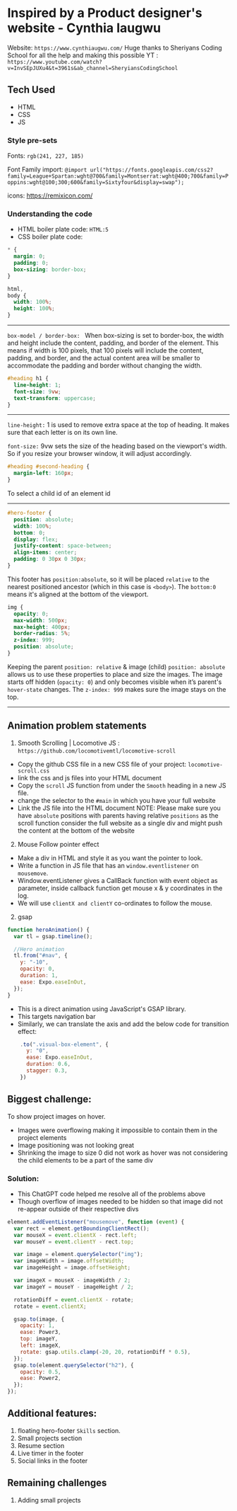 # Inspired by a Product designer's website - Cynthia Iaugwu

Website: `https://www.cynthiaugwu.com/`
Huge thanks to Sheriyans Coding School for all the help and making this possible
YT : `https://www.youtube.com/watch?v=InvSEpJUXu4&t=3961s&ab_channel=SheryiansCodingSchool`

## Tech Used

- HTML
- CSS
- JS

### Style pre-sets

Fonts: `rgb(241, 227, 185)`

Font Family import: `@import url("https://fonts.googleapis.com/css2?family=League+Spartan:wght@700&family=Montserrat:wght@400;700&family=Poppins:wght@100;300;600&family=Sixtyfour&display=swap");`

icons: https://remixicon.com/

### Understanding the code

- HTML boiler plate code: `HTML:5`
- CSS boiler plate code:

```css
* {
  margin: 0;
  padding: 0;
  box-sizing: border-box;
}

html,
body {
  width: 100%;
  height: 100%;
}
```

---

`box-model / border-box: ` When box-sizing is set to border-box, the width and height include the content, padding, and border of the element. This means if width is 100 pixels, that 100 pixels will include the content, padding, and border, and the actual content area will be smaller to accommodate the padding and border without changing the width.

```css
#heading h1 {
  line-height: 1;
  font-size: 9vw;
  text-transform: uppercase;
}
```

---

`line-height:` 1 is used to remove extra space at the top of heading. It makes sure that each letter
is on its own line.

`font-size:` 9vw sets the size of the heading based on the viewport's width. So if you resize your browser window, it will adjust accordingly.

```css
#heading #second-heading {
  margin-left: 160px;
}
```

To select a child id of an element id

---

```css
#hero-footer {
  position: absolute;
  width: 100%;
  bottom: 0;
  display: flex;
  justify-content: space-between;
  align-items: center;
  padding: 0 30px 0 30px;
}
```

This footer has `position:absolute`, so it will be placed `relative` to the nearest positioned
ancestor (which in this case is `<body>`). The `bottom:0` means it's aligned at the bottom of the viewport.

```css
img {
  opacity: 0;
  max-width: 500px;
  max-height: 400px;
  border-radius: 5%;
  z-index: 999;
  position: absolute;
}
```

Keeping the parent `position: relative` & image (child) `position: absolute` allows us to use these properties to place and size the images. The image starts off hidden (`opacity: 0`) and only becomes visible when it’s parent's `hover-state` changes. The `z-index: 999` makes sure the image stays on the top.

---

## Animation problem statements

1. Smooth Scrolling | Locomotive JS : `https://github.com/locomotivemtl/locomotive-scroll`

- Copy the github CSS file in a new CSS file of your project: `locomotive-scroll.css`
- link the css and js files into your HTML document
- Copy the `scroll` JS function from under the `Smooth` heading in a new JS file.
- change the selector to the `#main` in which you have your full website
- Link the JS file into the HTML document
  NOTE: Please make sure you have `absolute` positions with parents having relative `positions` as the scroll function consider the full website as a single div and might push the content at the bottom of the website

2. Mouse Follow pointer effect

- Make a div in HTML and style it as you want the pointer to look.
- Write a function in JS file that has an `window.eventlistener` on `mousemove`.
- Window.eventListener gives a CallBack function with event object as parameter, inside callback function get mouse x & y coordinates in the log.
- We will use `clientX and clientY` co-ordinates to follow the mouse.

2. gsap

```javascript
function heroAnimation() {
  var tl = gsap.timeline();

  //Hero animation
  tl.from("#nav", {
    y: "-10",
    opacity: 0,
    duration: 1,
    ease: Expo.easeInOut,
  });
}
```

- This is a direct animation using JavaScript's GSAP library.
- This targets navigation bar
- Similarly, we can translate the axis and add the below code for transition effect:

```javascript
    .to(".visual-box-element", {
      y: "0",
      ease: Expo.easeInOut,
      duration: 0.6,
      stagger: 0.3,
    })
```

## Biggest challenge:

To show project images on hover.

- Images were overflowing making it impossible to contain them in the project elements
- Image positioning was not looking great
- Shrinking the image to size 0 did not work as hover was not considering the child elements to be a part of the same div

### Solution:

- This ChatGPT code helped me resolve all of the problems above
- Though overflow of images needed to be hidden so that image did not re-appear outside of their respective divs

```javascript
element.addEventListener("mousemove", function (event) {
  var rect = element.getBoundingClientRect();
  var mouseX = event.clientX - rect.left;
  var mouseY = event.clientY - rect.top;

  var image = element.querySelector("img");
  var imageWidth = image.offsetWidth;
  var imageHeight = image.offsetHeight;

  var imageX = mouseX - imageWidth / 2;
  var imageY = mouseY - imageHeight / 2;

  rotationDiff = event.clientX - rotate;
  rotate = event.clientX;

  gsap.to(image, {
    opacity: 1,
    ease: Power3,
    top: imageY,
    left: imageX,
    rotate: gsap.utils.clamp(-20, 20, rotationDiff * 0.5),
  });
  gsap.to(element.querySelector("h2"), {
    opacity: 0.5,
    ease: Power2,
  });
});
```

## Additional features:

1. floating hero-footer `Skills` section.
2. Small projects section
3. Resume section
4. Live timer in the footer
5. Social links in the footer

## Remaining challenges

1. Adding small projects
